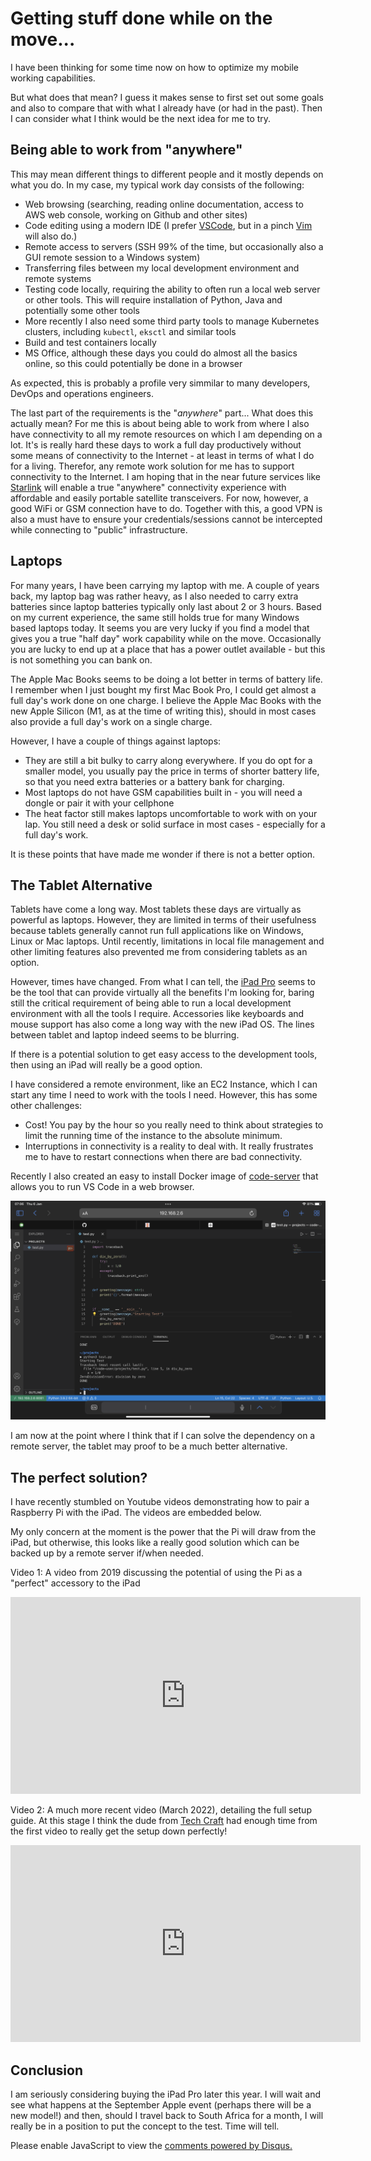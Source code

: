 # Getting stuff done while on the move...

I have been thinking for some time now on how to optimize my mobile working capabilities.

But what does that mean? I guess it makes sense to first set out some goals and also to compare that with what I already have (or had in the past). Then I can consider what I think would be the next idea for me to try.

## Being able to work from "anywhere"

This may mean different things to different people and it mostly depends on what you do. In my case, my typical work day consists of the following:

* Web browsing (searching, reading online documentation, access to AWS web console, working on Github and other sites)
* Code editing using a modern IDE (I prefer [VSCode](https://code.visualstudio.com/), but in a pinch [Vim](https://www.vim.org/) will also do.)
* Remote access to servers (SSH 99% of the time, but occasionally also a GUI remote session to a Windows system)
* Transferring files between my local development environment and remote systems
* Testing code locally, requiring the ability to often run a local web server or other tools. This will require installation of Python, Java and potentially some other tools
* More recently I also need some third party tools to manage Kubernetes clusters, including `kubectl`, `eksctl` and similar tools
* Build and test containers locally
* MS Office, although these days you could do almost all the basics online, so this could potentially be done in a browser

As expected, this is probably a profile very simmilar to many developers, DevOps and operations engineers.

The last part of the requirements is the "_anywhere_" part... What does this actually mean? For me this is about being able to work from where I also have connectivity to all my remote resources on which I am depending on a lot. It's is really hard these days to work a full day productively without some means of connectivity to the Internet - at least in terms of what I do for a living. Therefor, any remote work solution for me has to support connectivity to the Internet. I am hoping that in the near future services like [Starlink](https://www.starlink.com/) will enable a true "anywhere" connectivity experience with affordable and easily portable satellite transceivers. For now, however, a good WiFi or GSM connection have to do. Together with this, a good VPN is also a must have to ensure your credentials/sessions cannot be intercepted while connecting to "public" infrastructure.

## Laptops

For many years, I have been carrying my laptop with me. A couple of years back, my laptop bag was rather heavy, as I also needed to carry extra batteries since laptop batteries typically only last about 2 or 3 hours. Based on my current experience, the same still holds true for many Windows based laptops today. It seems you are very lucky if you find a model that gives you a true "half day" work capability while on the move. Occasionally you are lucky to end up at a place that has a power outlet available - but this is not something you can bank on.

The Apple Mac Books seems to be doing a lot better in terms of battery life. I remember when I just bought my first Mac Book Pro, I could get almost a full day's work done on one charge. I believe the Apple Mac Books with the new Apple Silicon (M1, as at the time of writing this), should in most cases also provide a full day's work on a single charge.

However, I have a couple of things against laptops:

* They are still a bit bulky to carry along everywhere. If you do opt for a smaller model, you usually pay the price in terms of shorter battery life, so that you need extra batteries or a battery bank for charging.
* Most laptops do not have GSM capabilities built in - you will need a dongle or pair it with your cellphone
* The heat factor still makes laptops uncomfortable to work with on your lap. You still need a desk or solid surface in most cases - especially for a full day's work.

It is these points that have made me wonder if there is not a better option.

## The Tablet Alternative

Tablets have come a long way. Most tablets these days are virtually as powerful as laptops. However, they are limited in terms of their usefulness because tablets generally cannot run full applications like on Windows, Linux or Mac laptops. Until recently, limitations in local file management and other limiting features also prevented me from considering tablets as an option.

However, times have changed. From what I can tell, the [iPad Pro](https://www.apple.com/ipad-pro/) seems to be the tool that can provide virtually all the benefits I'm looking for, baring still the critical requirement of being able to run a local development environment with all the tools I require. Accessories like keyboards and mouse support has also come a long way with the new iPad OS. The lines between tablet and laptop indeed seems to be blurring.

If there is a potential solution to get easy access to the development tools, then using an iPad will really be a good option.

I have considered a remote environment, like an EC2 Instance, which I can start any time I need to work with the tools I need. However, this has some other challenges:

* Cost! You pay by the hour so you really need to think about strategies to limit the running time of the instance to the absolute minimum.
* Interruptions in connectivity is a reality to deal with. It really frustrates me to have to restart connections when there are bad connectivity.

Recently I also created an easy to install Docker image of [code-server](https://github.com/cdr/code-server) that allows you to run VS Code in a web browser.

![VS Code Server running in a web browser](https://raw.githubusercontent.com/nicc777/code-container/main/screenshot.png)

I am now at the point where I think that if I can solve the dependency on a remote server, the tablet may proof to be a much better alternative.

## The perfect solution?

I have recently stumbled on Youtube videos demonstrating how to pair a Raspberry Pi with the iPad. The videos are embedded below.

My only concern at the moment is the power that the Pi will draw from the iPad, but otherwise, this looks like a really good solution which can be backed up by a remote server if/when needed.

Video 1: A video from 2019 discussing the potential of using the Pi as a "perfect" accessory to the iPad

<iframe width="560" height="315" src="https://www.youtube.com/embed/IR6sDcKo3V8" title="YouTube video player" frameborder="0" allow="accelerometer; autoplay; clipboard-write; encrypted-media; gyroscope; picture-in-picture" allowfullscreen></iframe>

Video 2: A much more recent video (March 2022), detailing the full setup guide. At this stage I think the dude from [Tech Craft](https://www.youtube.com/c/TechCrafted/videos) had enough time from the first video to really get the setup down perfectly!

<iframe width="560" height="315" src="https://www.youtube.com/embed/nwXGlf9Ammw" title="YouTube video player" frameborder="0" allow="accelerometer; autoplay; clipboard-write; encrypted-media; gyroscope; picture-in-picture" allowfullscreen></iframe>

## Conclusion

I am seriously considering buying the iPad Pro later this year. I will wait and see what happens at the September Apple event (perhaps there will be a new model!) and then, should I travel back to South Africa for a month, I will really be in a position to put the concept to the test. Time will tell.

<div id="disqus_thread"></div>
<script>
    /**
    *  RECOMMENDED CONFIGURATION VARIABLES: EDIT AND UNCOMMENT THE SECTION BELOW TO INSERT DYNAMIC VALUES FROM YOUR PLATFORM OR CMS.
    *  LEARN WHY DEFINING THESE VARIABLES IS IMPORTANT: https://disqus.com/admin/universalcode/#configuration-variables    */
    /*
    var disqus_config = function () {
    this.page.url = PAGE_URL;  // Replace PAGE_URL with your page's canonical URL variable
    this.page.identifier = PAGE_IDENTIFIER; // Replace PAGE_IDENTIFIER with your page's unique identifier variable
    };
    */
    (function() { // DON'T EDIT BELOW THIS LINE
    var d = document, s = d.createElement('script');
    s.src = 'https://nicc777.disqus.com/embed.js';
    s.setAttribute('data-timestamp', +new Date());
    (d.head || d.body).appendChild(s);
    })();
</script>
<noscript>Please enable JavaScript to view the <a href="https://disqus.com/?ref_noscript">comments powered by Disqus.</a></noscript>
